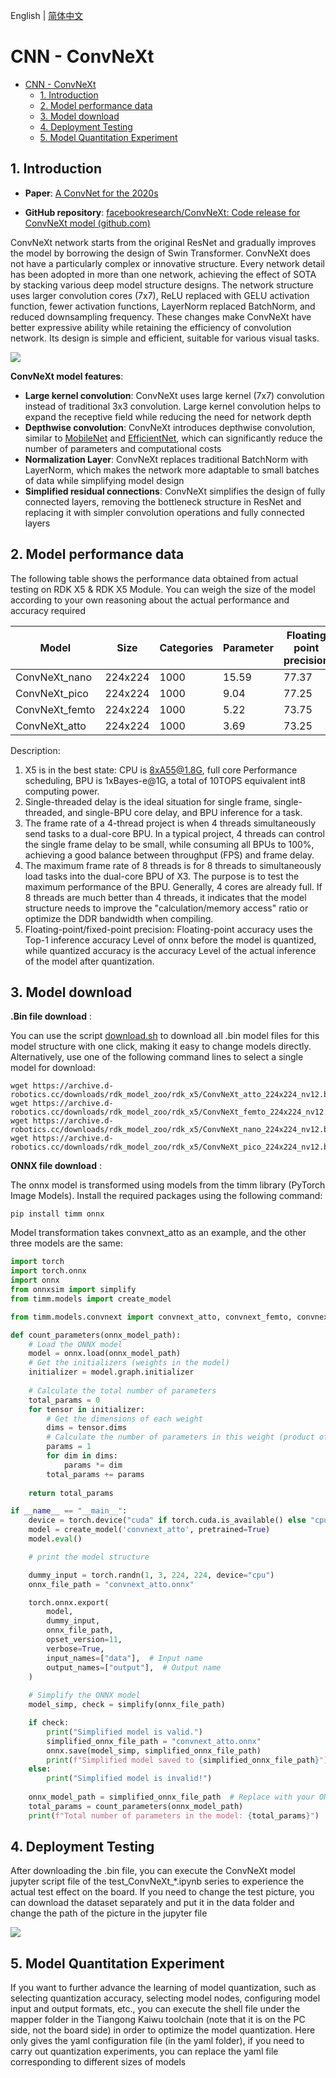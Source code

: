 English | [简体中文](./README_cn.md)

# CNN - ConvNeXt

- [CNN - ConvNeXt](#cnn---convnext)
  - [1. Introduction](#1-introduction)
  - [2. Model performance data](#2-model-performance-data)
  - [3. Model download](#3-model-download)
  - [4. Deployment Testing](#4-deployment-testing)
  - [5. Model Quantitation Experiment](#5-model-quantitation-experiment)


## 1. Introduction

- **Paper**: [A ConvNet for the 2020s](https://arxiv.org/abs/2201.03545)

- **GitHub repository**: [facebookresearch/ConvNeXt: Code release for ConvNeXt model (github.com)](https://github.com/facebookresearch/ConvNeXt)

ConvNeXt network starts from the original ResNet and gradually improves the model by borrowing the design of Swin Transformer. ConvNeXt does not have a particularly complex or innovative structure. Every network detail has been adopted in more than one network, achieving the effect of SOTA by stacking various deep model structure designs. The network structure uses larger convolution cores (7x7), ReLU replaced with GELU activation function, fewer activation functions, LayerNorm replaced BatchNorm, and reduced downsampling frequency. These changes make ConvNeXt have better expressive ability while retaining the efficiency of convolution network. Its design is simple and efficient, suitable for various visual tasks.

![](./data/ConvNeXt_Block.png)

**ConvNeXt model features**:

- **Large kernel convolution**: ConvNeXt uses large kernel (7x7) convolution instead of traditional 3x3 convolution. Large kernel convolution helps to expand the receptive field while reducing the need for network depth
- **Depthwise convolution**: ConvNeXt introduces depthwise convolution, similar to [MobileNet](../MobileNetV1/README.md) and [EfficientNet](../EfficientNet/README.md), which can significantly reduce the number of parameters and computational costs
- **Normalization Layer**: ConvNeXt replaces traditional BatchNorm with LayerNorm, which makes the network more adaptable to small batches of data while simplifying model design
- **Simplified residual connections**: ConvNeXt simplifies the design of fully connected layers, removing the bottleneck structure in ResNet and replacing it with simpler convolution operations and fully connected layers

## 2. Model performance data

The following table shows the performance data obtained from actual testing on RDK X5 & RDK X5 Module. You can weigh the size of the model according to your own reasoning about the actual performance and accuracy required

| Model        | Size    | Categories | Parameter | Floating point precision | Quantization accuracy | Latency/throughput (single-threaded) | Latency/throughput (multi-threaded) | Frame rate(FPS) |
| ------------ | ------- | ---- | ------ | ----- | ----- | ----------- | ----------- | ------- |
| ConvNeXt_nano  | 224x224 | 1000 | 15.59  | 77.37 | 71.75 | 5.71        | 19.80       | 200.18 |
| ConvNeXt_pico  | 224x224 | 1000 | 9.04   | 77.25 | 71.03 | 3.37        | 10.88       | 364.07 |
| ConvNeXt_femto | 224x224 | 1000 | 5.22   | 73.75 | 72.25 | 2.46        | 7.11        | 556.02 |
| ConvNeXt_atto  | 224x224 | 1000 | 3.69   | 73.25 | 69.75 | 1.96        | 5.39        | 732.10 |


Description:
1. X5 is in the best state: CPU is 8xA55@1.8G, full core Performance scheduling, BPU is 1xBayes-e@1G, a total of 10TOPS equivalent int8 computing power.
2. Single-threaded delay is the ideal situation for single frame, single-threaded, and single-BPU core delay, and BPU inference for a task.
3. The frame rate of a 4-thread project is when 4 threads simultaneously send tasks to a dual-core BPU. In a typical project, 4 threads can control the single frame delay to be small, while consuming all BPUs to 100%, achieving a good balance between throughput (FPS) and frame delay.
4. The maximum frame rate of 8 threads is for 8 threads to simultaneously load tasks into the dual-core BPU of X3. The purpose is to test the maximum performance of the BPU. Generally, 4 cores are already full. If 8 threads are much better than 4 threads, it indicates that the model structure needs to improve the "calculation/memory access" ratio or optimize the DDR bandwidth when compiling.
5. Floating-point/fixed-point precision: Floating-point accuracy uses the Top-1 inference accuracy Level of onnx before the model is quantized, while quantized accuracy is the accuracy Level of the actual inference of the model after quantization.


## 3. Model download

**.Bin file download** :

You can use the script [download.sh](./model/download.sh) to download all .bin model files for this model structure with one click, making it easy to change models directly. Alternatively, use one of the following command lines to select a single model for download:

```shell
wget https://archive.d-robotics.cc/downloads/rdk_model_zoo/rdk_x5/ConvNeXt_atto_224x224_nv12.bin
wget https://archive.d-robotics.cc/downloads/rdk_model_zoo/rdk_x5/ConvNeXt_femto_224x224_nv12.bin
wget https://archive.d-robotics.cc/downloads/rdk_model_zoo/rdk_x5/ConvNeXt_nano_224x224_nv12.bin
wget https://archive.d-robotics.cc/downloads/rdk_model_zoo/rdk_x5/ConvNeXt_pico_224x224_nv12.bin
```

**ONNX file download** :


The onnx model is transformed using models from the timm library (PyTorch Image Models). Install the required packages using the following command:

```shell
pip install timm onnx
```

Model transformation takes convnext_atto as an example, and the other three models are the same:

```Python
import torch
import torch.onnx
import onnx
from onnxsim import simplify
from timm.models import create_model

from timm.models.convnext import convnext_atto, convnext_femto, convnext_pico, convnext_tiny

def count_parameters(onnx_model_path):
    # Load the ONNX model
    model = onnx.load(onnx_model_path)
    # Get the initializers (weights in the model)
    initializer = model.graph.initializer
    
    # Calculate the total number of parameters
    total_params = 0
    for tensor in initializer:
        # Get the dimensions of each weight
        dims = tensor.dims
        # Calculate the number of parameters in this weight (product of all dimensions)
        params = 1
        for dim in dims:
            params *= dim
        total_params += params
    
    return total_params

if __name__ == "__main__":
    device = torch.device("cuda" if torch.cuda.is_available() else "cpu")
    model = create_model('convnext_atto', pretrained=True)
    model.eval()

    # print the model structure

    dummy_input = torch.randn(1, 3, 224, 224, device="cpu")
    onnx_file_path = "convnext_atto.onnx"

    torch.onnx.export(
        model,
        dummy_input,
        onnx_file_path,
        opset_version=11,
        verbose=True,
        input_names=["data"],  # Input name
        output_names=["output"],  # Output name
    )
    
    # Simplify the ONNX model
    model_simp, check = simplify(onnx_file_path)

    if check:
        print("Simplified model is valid.")
        simplified_onnx_file_path = "convnext_atto.onnx"
        onnx.save(model_simp, simplified_onnx_file_path)
        print(f"Simplified model saved to {simplified_onnx_file_path}")
    else:
        print("Simplified model is invalid!")
        
    onnx_model_path = simplified_onnx_file_path  # Replace with your ONNX model path
    total_params = count_parameters(onnx_model_path)
    print(f"Total number of parameters in the model: {total_params}")
```

## 4. Deployment Testing

After downloading the .bin file, you can execute the ConvNeXt model jupyter script file of the test_ConvNeXt_*.ipynb series to experience the actual test effect on the board. If you need to change the test picture, you can download the dataset separately and put it in the data folder and change the path of the picture in the jupyter file

![](./data/inference.png)

## 5. Model Quantitation Experiment

If you want to further advance the learning of model quantization, such as selecting quantization accuracy, selecting model nodes, configuring model input and output formats, etc., you can execute the shell file under the mapper folder in the Tiangong Kaiwu toolchain (note that it is on the PC side, not the board side) in order to optimize the model quantization. Here only gives the yaml configuration file (in the yaml folder), if you need to carry out quantization experiments, you can replace the yaml file corresponding to different sizes of models